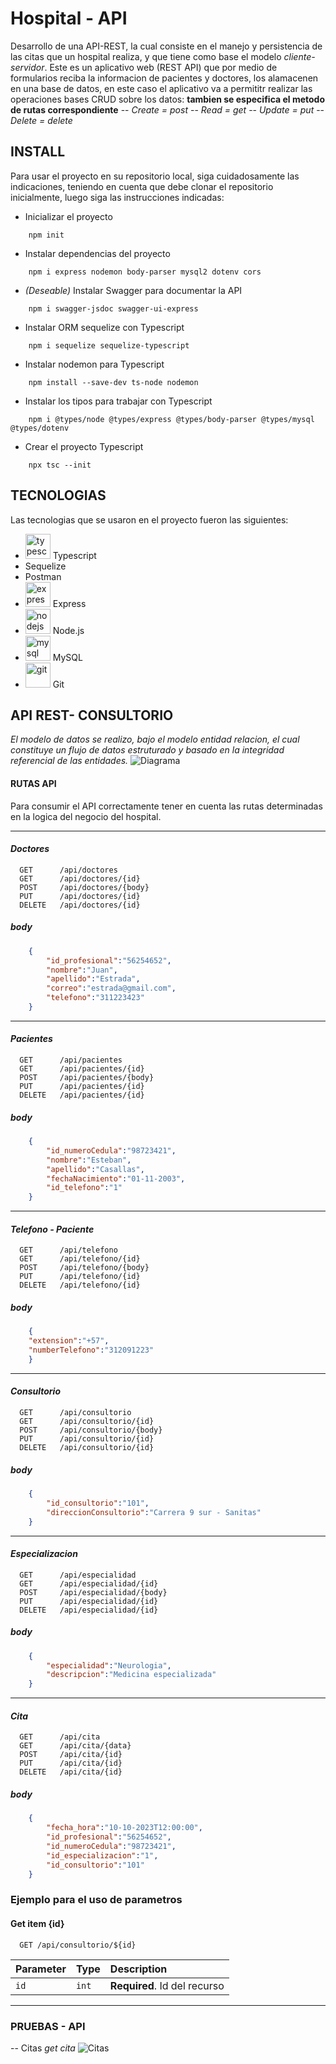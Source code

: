 
# Hospital - API

Desarrollo de una API-REST, la cual consiste en el manejo y persistencia de las citas que un hospital realiza, y que tiene como base el modelo *cliente-servidor*.
Este es un aplicativo web (REST API) que por medio de formularios reciba la informacion de pacientes y doctores, los alamacenen en una base de datos, en este caso el aplicativo va a permititr realizar las operaciones bases CRUD sobre los datos:
**tambien se especifica el metodo de rutas correspondiente**
-- *Create = post* 
-- *Read = get*
-- *Update = put*
-- *Delete = delete*


## INSTALL
Para usar el proyecto en su repositorio local, siga cuidadosamente las indicaciones, teniendo en cuenta que debe clonar el repositorio
inicialmente, luego siga las instrucciones indicadas:

- Inicializar el proyecto
```code
    npm init 
```
- Instalar dependencias del proyecto
```code
    npm i express nodemon body-parser mysql2 dotenv cors
```
- *(Deseable)* Instalar Swagger para documentar la API
```code
    npm i swagger-jsdoc swagger-ui-express
```
-  Instalar ORM sequelize con Typescript
```code
    npm i sequelize sequelize-typescript
```
- Instalar nodemon para Typescript
```code
    npm install --save-dev ts-node nodemon
```
- Instalar los tipos para trabajar con Typescript
```code
    npm i @types/node @types/express @types/body-parser @types/mysql @types/dotenv
```
- Crear el proyecto Typescript
```code
    npx tsc --init
```

## TECNOLOGIAS
Las tecnologias que se usaron en el proyecto fueron las siguientes:
- <img src="https://raw.githubusercontent.com/devicons/devicon/master/icons/typescript/typescript-original.svg" alt="typescript" width="40" height="40"/> Typescript
- Sequelize
- Postman
- <img src="https://raw.githubusercontent.com/devicons/devicon/master/icons/express/express-original-wordmark.svg" alt="express" width="40" height="40"/> Express
- <img src="https://raw.githubusercontent.com/devicons/devicon/master/icons/nodejs/nodejs-original-wordmark.svg" alt="nodejs" width="40" height="40"/> Node.js
- <img src="https://raw.githubusercontent.com/devicons/devicon/master/icons/mysql/mysql-original-wordmark.svg" alt="mysql" width="40" height="40"/> MySQL
- <img src="https://www.vectorlogo.zone/logos/git-scm/git-scm-icon.svg" alt="git" width="40" height="40"/> Git


## API REST- CONSULTORIO
*El modelo de datos se realizo, bajo el modelo entidad relacion, el cual constituye un flujo de datos estruturado y basado en la integridad referencial de las entidades.*
![Diagrama](database_hospital.png)


#### RUTAS API

Para consumir el API correctamente tener en cuenta las rutas determinadas en la logica del negocio del hospital.

----

#### *Doctores*
```http
  GET      /api/doctores
  GET      /api/doctores/{id}
  POST     /api/doctores/{body}
  PUT      /api/doctores/{id}
  DELETE   /api/doctores/{id}
```
##### **body**
```json
    {
        "id_profesional":"56254652",
        "nombre":"Juan",
        "apellido":"Estrada",
        "correo":"estrada@gmail.com",
        "telefono":"311223423"
    }   

```

-----

#### *Pacientes*
```http
  GET      /api/pacientes
  GET      /api/pacientes/{id}
  POST     /api/pacientes/{body}
  PUT      /api/pacientes/{id}
  DELETE   /api/pacientes/{id}
```
##### **body**
```json
    {
        "id_numeroCedula":"98723421",
        "nombre":"Esteban",
        "apellido":"Casallas",
        "fechaNacimiento":"01-11-2003",
        "id_telefono":"1"
    } 

```
-----
#### *Telefono - Paciente*
```http
  GET      /api/telefono
  GET      /api/telefono/{id}
  POST     /api/telefono/{body}
  PUT      /api/telefono/{id}
  DELETE   /api/telefono/{id}
```
##### **body**
```json
    {
    "extension":"+57",
    "numberTelefono":"312091223"
    }

```
-----

#### *Consultorio*
```http
  GET      /api/consultorio
  GET      /api/consultorio/{id}
  POST     /api/consultorio/{body}
  PUT      /api/consultorio/{id}
  DELETE   /api/consultorio/{id}
```
##### **body**
```json
    {
        "id_consultorio":"101",
        "direccionConsultorio":"Carrera 9 sur - Sanitas"
    }
```
-----

#### *Especializacion*
```http
  GET      /api/especialidad   
  GET      /api/especialidad/{id}
  POST     /api/especialidad/{body}
  PUT      /api/especialidad/{id}
  DELETE   /api/especialidad/{id}
```
##### **body**
```json
    {
        "especialidad":"Neurologia",
        "descripcion":"Medicina especializada"
    }
```

-----
#### *Cita*
```http
  GET      /api/cita   
  GET      /api/cita/{data}
  POST     /api/cita/{id}
  PUT      /api/cita/{id}
  DELETE   /api/cita/{id}
```
##### **body**
```json
    {
        "fecha_hora":"10-10-2023T12:00:00",
        "id_profesional":"56254652",
        "id_numeroCedula":"98723421",
        "id_especializacion":"1",
        "id_consultorio":"101"
    } 
```


### Ejemplo para el uso de parametros
#### Get item {id} 

```http
  GET /api/consultorio/${id}
```

| Parameter | Type     | Description                       |
| :-------- | :------- | :-------------------------------- |
| `id`      | `int` | **Required**. Id del recurso |

-----
### PRUEBAS - API
-- Citas
*get cita*
![Citas](pruebas-citas/cita_get_01.png)
